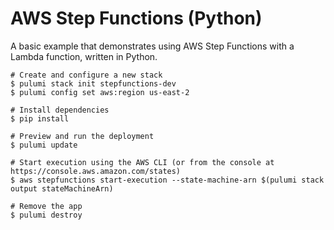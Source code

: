 # AWS Step Functions (Python)

A basic example that demonstrates using AWS Step Functions with a Lambda function, written in Python.

```
# Create and configure a new stack
$ pulumi stack init stepfunctions-dev
$ pulumi config set aws:region us-east-2

# Install dependencies
$ pip install

# Preview and run the deployment
$ pulumi update

# Start execution using the AWS CLI (or from the console at https://console.aws.amazon.com/states)
$ aws stepfunctions start-execution --state-machine-arn $(pulumi stack output stateMachineArn)

# Remove the app
$ pulumi destroy
```
